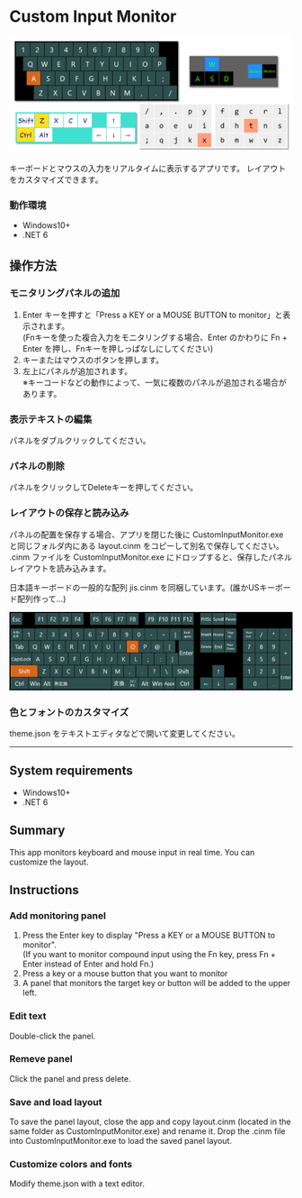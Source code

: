 # Custom Input Monitor

![top](./mdsrc/top.png)

キーボードとマウスの入力をリアルタイムに表示するアプリです。
レイアウトをカスタマイズできます。

### 動作環境

* Windows10+
* .NET 6

## 操作方法

### モニタリングパネルの追加

1. Enter キーを押すと「Press a KEY or a MOUSE BUTTON to monitor」と表示されます。  
(Fnキーを使った複合入力をモニタリングする場合、Enter のかわりに Fn + Enter を押し、Fnキーを押しっぱなしにしてください)
2. キーまたはマウスのボタンを押します。
3. 左上にパネルが追加されます。  
※キーコードなどの動作によって、一気に複数のパネルが追加される場合があります。

### 表示テキストの編集

パネルをダブルクリックしてください。

### パネルの削除

パネルをクリックしてDeleteキーを押してください。

### レイアウトの保存と読み込み

パネルの配置を保存する場合、アプリを閉じた後に CustomInputMonitor.exe と同じフォルダ内にある layout.cinm をコピーして別名で保存してください。
.cinm ファイルを CustomInputMonitor.exe にドロップすると、保存したパネルレイアウトを読み込みます。

日本語キーボードの一般的な配列 jis.cinm を同梱しています。(誰かUSキーボード配列作って…)

![jis](./mdsrc/jis.png)

### 色とフォントのカスタマイズ

theme.json をテキストエディタなどで開いて変更してください。

---

## System requirements

* Windows10+
* .NET 6

## Summary

This app monitors keyboard and mouse input in real time.
You can customize the layout.

## Instructions

### Add monitoring panel

1. Press the Enter key to display "Press a KEY or a MOUSE BUTTON to monitor".  
(If you want to monitor compound input using the Fn key, press Fn + Enter instead of Enter and hold Fn.)
2. Press a key or a mouse button that you want to monitor
3. A panel that monitors the target key or button will be added to the upper left.

### Edit text

Double-click the panel.

### Remeve panel

Click the panel and press delete.

### Save and load layout

To save the panel layout, close the app and copy layout.cinm (located in the same folder as CustomInputMonitor.exe) and rename it.
Drop the .cinm file into CustomInputMonitor.exe to load the saved panel layout.

### Customize colors and fonts

Modify theme.json with a text editor.